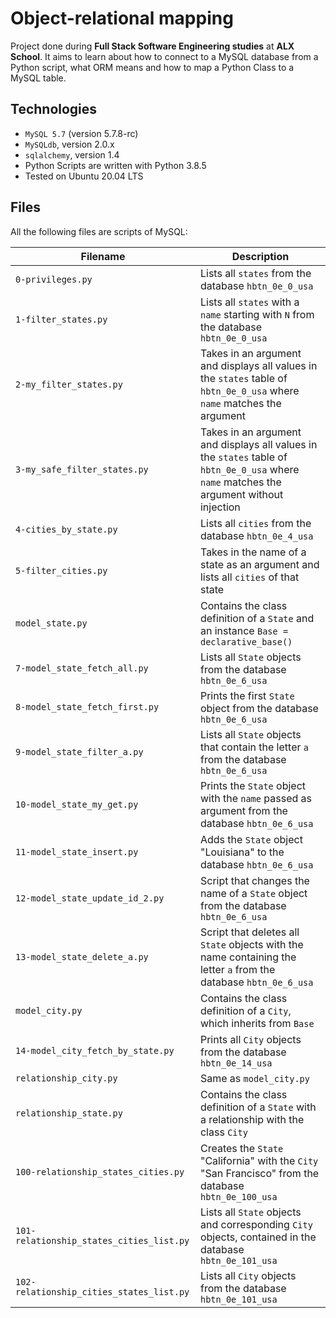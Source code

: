 # Object-relational mapping
Project done during **Full Stack Software Engineering studies** at **ALX School**. It aims to learn about how to connect to a MySQL database from a Python script, what ORM means and how to map a Python Class to a MySQL table.

## Technologies
* `MySQL 5.7` (version 5.7.8-rc)
* `MySQLdb`, version 2.0.x
* `sqlalchemy`, version 1.4
* Python Scripts are written with Python 3.8.5
* Tested on Ubuntu 20.04 LTS

## Files

All the following files are scripts of MySQL:

| Filename | Description |
| -------- | ----------- |
| `0-privileges.py` | Lists all `states` from the database `hbtn_0e_0_usa` |
| `1-filter_states.py` | Lists all `states` with a `name` starting with `N` from the database `hbtn_0e_0_usa` |
| `2-my_filter_states.py` | Takes in an argument and displays all values in the `states` table of `hbtn_0e_0_usa` where `name` matches the argument |
| `3-my_safe_filter_states.py` | Takes in an argument and displays all values in the `states` table of `hbtn_0e_0_usa` where `name` matches the argument without injection |
| `4-cities_by_state.py` | Lists all `cities` from the database `hbtn_0e_4_usa` |
| `5-filter_cities.py` | Takes in the name of a state as an argument and lists all `cities` of that state |
| `model_state.py` | Contains the class definition of a `State` and an instance `Base = declarative_base()` |
| `7-model_state_fetch_all.py` | Lists all `State` objects from the database `hbtn_0e_6_usa` |
| `8-model_state_fetch_first.py` | Prints the first `State` object from the database `hbtn_0e_6_usa` |
| `9-model_state_filter_a.py` | Lists all `State` objects that contain the letter `a` from the database `hbtn_0e_6_usa` |
| `10-model_state_my_get.py` | Prints the `State` object with the `name` passed as argument from the database `hbtn_0e_6_usa` |
| `11-model_state_insert.py` | Adds the `State` object "Louisiana" to the database `hbtn_0e_6_usa` |
| `12-model_state_update_id_2.py` | Script that changes the name of a `State` object from the database `hbtn_0e_6_usa` |
| `13-model_state_delete_a.py` | Script that deletes all `State` objects with the name containing the letter `a` from the database `hbtn_0e_6_usa` |
| `model_city.py` | Contains the class definition of a `City`, which inherits from `Base` |
| `14-model_city_fetch_by_state.py` | Prints all `City` objects from the database `hbtn_0e_14_usa` |
| `relationship_city.py` | Same as `model_city.py` |
| `relationship_state.py` | Contains the class definition of a `State` with a relationship with the class `City` |
| `100-relationship_states_cities.py` | Creates the `State` "California" with the `City` "San Francisco" from the database `hbtn_0e_100_usa` |
| `101-relationship_states_cities_list.py` | Lists all `State` objects and corresponding `City` objects, contained in the database `hbtn_0e_101_usa` |
| `102-relationship_cities_states_list.py` | Lists all `City` objects from the database `hbtn_0e_101_usa` |
